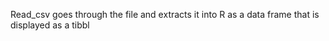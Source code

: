 Read_csv goes through the file and extracts it into R as a data frame that is displayed as a tibbl 


